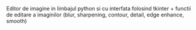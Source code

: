 Editor de imagine in limbajul python si cu interfata folosind tkinter + functii de editare a imaginilor (blur, sharpening, contour, detail, edge enhance, smooth)


